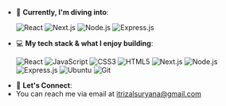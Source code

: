 <!-- <h1>Hi there 👋, I'm Rizal Suryana<img align='center' src='https://user-images.githubusercontent.com/5713670/87202985-820dcb80-c2b6-11ea-9f56-7ec461c497c3.gif' width='88'></h1>
-->
- 🌱 **Currently, I'm diving into**:  
  <div>
    <img src="https://img.shields.io/badge/React-20232A?style=for-the-badge&logo=react&logoColor=61DAFB" alt="React" />
    <img src="https://img.shields.io/badge/Next.js-000?logo=nextdotjs&logoColor=fff&style=for-the-badge" alt="Next.js" />
    <img src="https://img.shields.io/badge/Node.js-43853d?style=for-the-badge&logo=node.js&logoColor=white" alt="Node.js" />
    <img src="https://img.shields.io/badge/Express.js-000000?style=for-the-badge&logo=express&logoColor=white" alt="Express.js" />
  </div>

- 💻 **My tech stack & what I enjoy building**:  
  <!-- I'm all about crafting clean, responsive UIs and interactive web apps using:  -->
  <div>
    <img src="https://img.shields.io/badge/React-20232A?style=for-the-badge&logo=react&logoColor=61DAFB" alt="React" />
    <img src="https://img.shields.io/badge/JavaScript-F7DF1E?style=for-the-badge&logo=javascript&logoColor=000" alt="JavaScript" />
    <img src="https://img.shields.io/badge/CSS3-1572B6?style=for-the-badge&logo=css3&logoColor=white" alt="CSS3" />
    <img src="https://img.shields.io/badge/HTML5-E34F26?style=for-the-badge&logo=html5&logoColor=white" alt="HTML5" />
    <img src="https://img.shields.io/badge/Next.js-000?logo=nextdotjs&logoColor=fff&style=for-the-badge" alt="Next.js" />
    <img src="https://img.shields.io/badge/Node.js-43853d?style=for-the-badge&logo=node.js&logoColor=white" alt="Node.js" />
    <img src="https://img.shields.io/badge/Express.js-000000?style=for-the-badge&logo=express&logoColor=white" alt="Express.js" />
    <img src="https://img.shields.io/badge/Ubuntu-E95420?style=for-the-badge&logo=ubuntu&logoColor=white" alt="Ubuntu" />
    <img src="https://img.shields.io/badge/Git-F05032?style=for-the-badge&logo=git&logoColor=white" alt="Git" />
  </div>
<!--   I’m into building cool stuff with JavaScript and React, while keeping everything neat and smooth. Whether it’s creating interactive features or crafting clean layouts, I love bringing ideas to life on the web. 🚀 -->
<!--
- ⚡ **Fun fact about me**:  
  I enjoy experimenting with new technologies, but I’m also all about keeping things simple and fun. Why make it complicated when we can make it sleek and straightforward? 😄  
##
- 📚 **Currently learning React Fundamentals**:  
  I'm diving deep into React to build dynamic and interactive web applications. Check out my progress and repository here:  
  [React Fundamental](https://github.com/rizalsuryana/React-Fundamental)

- 🚀 **Project**:  
  Here's a project where I applied React fundamentals to build something cool. Check it out here:  
  [Proyek React Fundamental](https://github.com/rizalsuryana/Proyek-React-Fundamental)
-->

- 💬 **Let's Connect**:
- <!--
  If you're into React, JavaScript, or just tech in general, feel free to reach out! I’m always up for a chat and sharing ideas. .--> 
  You can reach me via email at [itrizalsuryana@gmail.com](mailto:itrizalsuryana@gmail.com)
<!--
## GitHub Stats
<p align="left">
<a href="https://github.com/rizalsuryana">
  <img height="150em" src="https://github-readme-stats-eight-theta.vercel.app/api?username=rizalsuryana&show_icons=true&theme=algolia&exclude_repo=Praktikum-Machine-Learning&include_all_commits=true&count_private=true"/>
  <img height="150em" src="https://github-readme-stats-eight-theta.vercel.app/api/top-langs/?username=rizalsuryana&layout=compact&langs_count=8&theme=algolia"/>
</a>
</p>
-->


<!-- 01001001 00100000 01100001 01101101 00100000 01010000 01110010 01101111 01100111 01110010 01100001 01101101 01101101 01100101 01110010 -->

